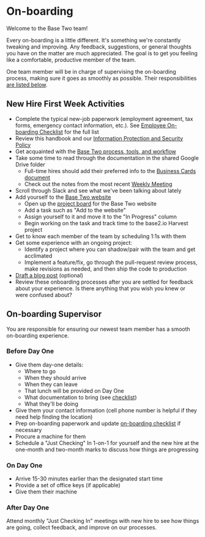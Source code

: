 # On-boarding

Welcome to the Base Two team!

Every on-boarding is a little different. It's something we're constantly tweaking and improving. Any feedback, suggestions, or general thoughts you have on the matter are much appreciated. The goal is to get you feeling like a comfortable, productive member of the team.

One team member will be in charge of supervising the on-boarding process, making sure it goes as smoothly as possible. Their responsibilities [are listed below](#on-boarding-supervisor).

## New Hire First Week Activities

- Complete the typical new-job paperwork (employment agreement, tax forms, emergency contact information, etc.). See [Employee On-boarding Checklist](https://b2io.slack.com/archives/C904HLD5L/p1516982459000227) for the full list
- Review this handbook and our [Information Protection and Security Policy](information-protection-policy.md)
- Get acquainted with the [Base Two process, tools, and workflow](https://github.com/b2io/development-standards)
- Take some time to read through the documentation in the shared Google Drive folder
  - Full-time hires should add their preferred info to the [Business Cards document](https://b2io.slack.com/archives/C904HLD5L/p1516982505000182)
  - Check out the notes from the most recent [Weekly Meeting](https://b2io.slack.com/archives/C904HLD5L/p1516982531000575)
- Scroll through Slack and see what we've been talking about lately
- Add yourself to the [Base Two website](http://base2.io)
  - Open up the [project board](https://github.com/b2io/base2.io/projects) for the Base Two website
  - Add a task such as "Add <name> to the website"
  - Assign yourself to it and move it to the "In Progress" column
  - Begin working on the task and track time to the base2.io Harvest project
- Get to know each member of the team by scheduling 1:1s with them
- Get some experience with an ongoing project:
  - Identify a project where you can shadow/pair with the team and get acclimated
  - Implement a feature/fix, go through the pull-request review process, make revisions as needed, and then ship the code to production
- [Draft a blog post](https://b2io.slack.com/archives/C904HLD5L/p1516982569000357) (optional)
- Review these onboarding processes after you are settled for feedback about your experience. Is there anything that you wish you knew or were confused about?

## On-boarding Supervisor

You are responsible for ensuring our newest team member has a smooth on-boarding experience.

### Before Day One

- Give them day-one details:
  - Where to go
  - When they should arrive
  - When they can leave
  - That lunch will be provided on Day One
  - What documentation to bring (see [checklist](https://b2io.slack.com/archives/C904HLD5L/p1516982459000227))
  - What they'll be doing
- Give them your contact information (cell phone number is helpful if they need help finding the location)
- Prep on-boarding paperwork and update [on-boarding checklist](https://b2io.slack.com/archives/C904HLD5L/p1516982459000227) if necessary
- Procure a machine for them
- Schedule a "Just Checking" In 1-on-1 for yourself and the new hire at the one-month and two-month marks to discuss how things are progressing

### On Day One

- Arrive 15-30 minutes earlier than the designated start time
- Provide a set of office keys (if applicable)
- Give them their machine

### After Day One

Attend monthly "Just Checking In" meetings with new hire to see how things are going, collect feedback, and improve on our processes.
